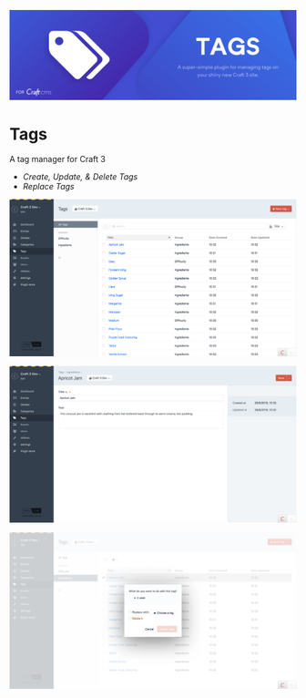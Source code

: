 ![Tags](./resources/tags-banner.png)

# Tags
A tag manager for Craft 3

- *Create, Update, & Delete Tags*
- *Replace Tags*

![Tags Index](./resources/index.png)

![Edit Tag](./resources/edit.png)

![Replace Tag](./resources/replace.png)